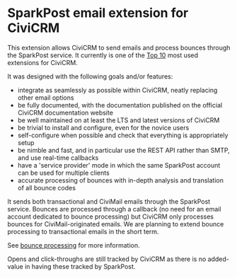 # SparkPost email extension for CiviCRM

This extension allows CiviCRM to send emails and process bounces through the SparkPost service.
It currently is one of the [Top 10](https://stats.civicrm.org/?tab=sites) most used extensions for CiviCRM.

It was designed with the following goals and/or features:

* integrate as seamlessly as possible within CiviCRM, neatly replacing other email options
* be fully documented, with the documentation published on the official CiviCRM documentation website
* be well maintained on at least the LTS and latest versions of CiviCRM
* be trivial to install and configure, even for the novice users
* self-configure when possible and check that everything is appropriately setup
* be nimble and fast, and in particular use the REST API rather than SMTP, and use real-time callbacks
* have a 'service provider' mode in which the same SparkPost account can be used for multiple clients
* accurate processing of bounces with in-depth analysis and translation of all bounce codes

It sends both transactional and CiviMail emails through the SparkPost service. Bounces are processed through a callback (no need for an email account dedicated to bounce processing) but CiviCRM only processes bounces for CiviMail-originated emails. We are planning to extend bounce processing to transactional emails in the short term.

See [bounce processing](bounce-processing.md) for more information.


Opens and click-throughs are still tracked by CiviCRM as there is no added-value in having these tracked by SparkPost.
